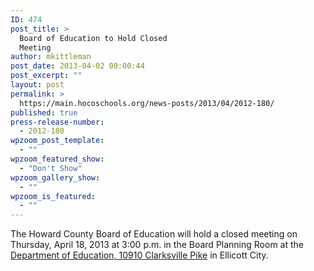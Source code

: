 ```yaml
---
ID: 474
post_title: >
  Board of Education to Hold Closed
  Meeting
author: mkittleman
post_date: 2013-04-02 00:00:44
post_excerpt: ""
layout: post
permalink: >
  https://main.hocoschools.org/news-posts/2013/04/2012-180/
published: true
press-release-number:
  - 2012-180
wpzoom_post_template:
  - ""
wpzoom_featured_show:
  - "Don't Show"
wpzoom_gallery_show:
  - ""
wpzoom_is_featured:
  - ""
---
```

The Howard County Board of Education will hold a closed meeting on Thursday, April 18, 2013 at 3:00 p.m. in the Board Planning Room at the <a href="http://maps.google.com/maps?hl=en&amp;q=10910+Clarksville+Pike,+Ellicott+City,+MD+21042&amp;btnG=Search" target="_blank">Department of Education, 10910 Clarksville Pike</a> in Ellicott City.